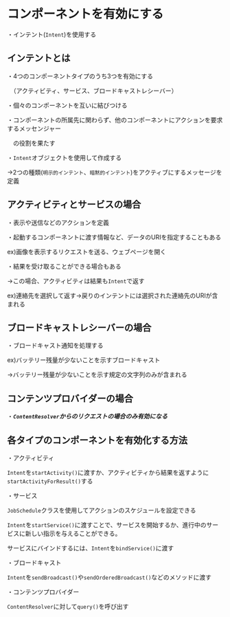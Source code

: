 # コンポーネントを有効にする

・インテント(`Intent`)を使用する

## インテントとは

・4つのコンポーネントタイプのうち3つを有効にする

　（アクティビティ、サービス、ブロードキャストレシーバー）

・個々のコンポーネントを互いに結びつける

・コンポーネントの所属先に関わらず、他のコンポーネントにアクションを要求するメッセンジャー

　の役割を果たす

 ・`Intent`オブジェクトを使用して作成する

→2つの種類(`明示的インテント`、`暗黙的インテント`)をアクティブにするメッセージを定義

## アクティビティとサービスの場合

・表示や送信などのアクションを定義

・起動するコンポーネントに渡す情報など、データのURIを指定することもある

ex)画像を表示するリクエストを送る、ウェブページを開く

・結果を受け取ることができる場合もある

→この場合、アクティビティは結果も`Intent`で返す

ex)連絡先を選択して返す→戻りのインテントには選択された連絡先のURIが含まれる

## ブロードキャストレシーバーの場合

・ブロードキャスト通知を処理する

ex)バッテリー残量が少ないことを示すブロードキャスト

→バッテリー残量が少ないことを示す規定の文字列のみが含まれる

## コンテンツプロバイダーの場合

・***`ContentResolver`からのリクエストの場合のみ有効になる***


## 各タイプのコンポーネントを有効化する方法

・アクティビティ

`Intent`を`startActivity()`に渡すか、アクティビティから結果を返すように`startActivityForResult()`する

・サービス

`JobSchedule`クラスを使用してアクションのスケジュールを設定できる

`Intent`を`startService()`に渡すことで、サービスを開始するか、進行中のサービスに新しい指示を与えることができる。

サービスにバインドするには、`Intent`を`bindService()`に渡す

・ブロードキャスト

`Intent`を`sendBroadcast()`や`sendOrderedBroadcast()`などのメソッドに渡す

・コンテンツプロバイダー

`ContentResolver`に対して`query()`を呼び出す



